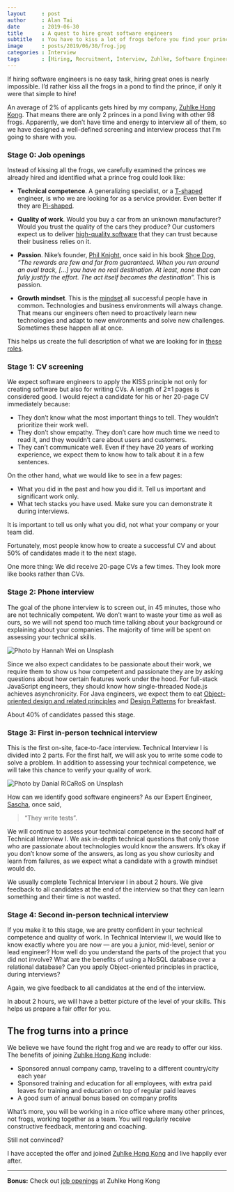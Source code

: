 ```yaml
---
layout     : post
author     : Alan Tai
date       : 2019-06-30
title      : A quest to hire great software engineers
subtitle   : You have to kiss a lot of frogs before you find your prince
image      : posts/2019/06/30/frog.jpg
categories : Interview
tags       : [Hiring, Recruitment, Interview, Zuhlke, Software Engineer]
---
```

If hiring software engineers is no easy task, hiring great ones is nearly impossible. I’d rather kiss all the frogs in a pond to find the prince, if only it were that simple to hire!

An average of 2% of applicants gets hired by my company, [Zuhlke Hong Kong](https://www.glassdoor.com.hk/Reviews/Z%C3%BChlke-Reviews-E451902.htm). That means there are only 2 princes in a pond living with other 98 frogs. Apparently, we don’t have time and energy to interview all of them, so we have designed a well-defined screening and interview process that I’m going to share with you.

### Stage 0: Job openings

Instead of kissing all the frogs, we carefully examined the princes we already hired and identified what a prince frog could look like:

* **Technical competence**. A generalizing specialist, or a [T-shaped](https://en.m.wikipedia.org/wiki/T-shaped_skills) engineer, is who we are looking for as a service provider. Even better if they are [Pi-shaped](https://www.solutionsiq.com/learning/blog-post/the-life-of-pi-moving-beyond-t-shaped-skills-for-agile-teams/).

* **Quality of work**. Would you buy a car from an unknown manufacturer? Would you trust the quality of the cars they produce? Our customers expect us to deliver [high-quality software](https://iso25000.com/index.php/en/iso-25000-standards/iso-25010) that they can trust because their business relies on it.

* **Passion**. Nike’s founder, [Phil Knight](https://en.wikipedia.org/wiki/Phil_Knight), once said in his book [Shoe Dog](https://www.amazon.com/Shoe-Dog-Memoir-Creator-Nike-ebook/dp/B0176M1A44), *“The rewards are few and far from guaranteed. When you run around an oval track, […] you have no real destination. At least, none that can fully justify the effort. The act itself becomes the destination”.* This is passion.

* **Growth mindset**. This is the [mindset](https://www.amazon.com/Mindset-Psychology-Carol-S-Dweck/dp/0345472322) all successful people have in common. Technologies and business environments will always change. That means our engineers often need to proactively learn new technologies and adapt to new environments and solve new challenges. Sometimes these happen all at once.

This helps us create the full description of what we are looking for in [these roles](https://www.zuehlke-careers.com/jc?sid=7&cspid=43&hash=-378814260).

### Stage 1: CV screening

We expect software engineers to apply the KISS principle not only for creating software but also for writing CVs. A length of 2±1 pages is considered good. I would reject a candidate for his or her 20-page CV immediately because:

* They don’t know what the most important things to tell. They wouldn’t prioritize their work well.
* They don’t show empathy. They don’t care how much time we need to read it, and they wouldn’t care about users and customers.
* They can’t communicate well. Even if they have 20 years of working experience, we expect them to know how to talk about it in a few sentences.

On the other hand, what we would like to see in a few pages:

* What you did in the past and how you did it. Tell us important and significant work only.
* What tech stacks you have used. Make sure you can demonstrate it during interviews.

It is important to tell us only what you did, not what your company or your team did.

Fortunately, most people know how to create a successful CV and about 50% of candidates made it to the next stage.

One more thing: We did receive 20-page CVs a few times. They look more like books rather than CVs.

### Stage 2: Phone interview

The goal of the phone interview is to screen out, in 45 minutes, those who are not technically competent. We don’t want to waste your time as well as ours, so we will not spend too much time talking about your background or explaining about your companies. The majority of time will be spent on assessing your technical skills.

![Photo by Hannah Wei on Unsplash](https://images.unsplash.com/photo-1460794418188-1bb7dba2720d?ixlib=rb-1.2.1&auto=format&fit=crop&w=1024&q=85)

Since we also expect candidates to be passionate about their work, we require them to show us how competent and passionate they are by asking questions about how certain features work under the hood. For full-stack JavaScript engineers, they should know how single-threaded Node.js achieves asynchronicity. For Java engineers, we expect them to eat [Object-oriented design and related principles](https://en.wikipedia.org/wiki/Object-oriented_design) and [Design Patterns](https://en.wikipedia.org/wiki/Design_Patterns) for breakfast.

About 40% of candidates passed this stage.

### Stage 3: First in-person technical interview

This is the first on-site, face-to-face interview. Technical Interview I is divided into 2 parts. For the first half, we will ask you to write some code to solve a problem. In addition to assessing your technical competence, we will take this chance to verify your quality of work.

![Photo by Danial RiCaRoS on Unsplash](https://images.unsplash.com/photo-1534665482403-a909d0d97c67?ixlib=rb-1.2.1&ixid=eyJhcHBfaWQiOjEyMDd9&auto=format&fit=crop&w=1024&q=85)

How can we identify good software engineers? As our Expert Engineer, [Sascha](https://www.linkedin.com/in/saschaeglau/), once said,

> “They write tests”.

We will continue to assess your technical competence in the second half of Technical Interview I. We ask in-depth technical questions that only those who are passionate about technologies would know the answers. It’s okay if you don’t know some of the answers, as long as you show curiosity and learn from failures, as we expect what a candidate with a growth mindset would do.

We usually complete Technical Interview I in about 2 hours. We give feedback to all candidates at the end of the interview so that they can learn something and their time is not wasted.

### Stage 4: Second in-person technical interview

If you make it to this stage, we are pretty confident in your technical competence and quality of work. In Technical Interview II, we would like to know exactly where you are now — are you a junior, mid-level, senior or lead engineer? How well do you understand the parts of the project that you did not involve? What are the benefits of using a NoSQL database over a relational database? Can you apply Object-oriented principles in practice, during interviews?

Again, we give feedback to all candidates at the end of the interview.

In about 2 hours, we will have a better picture of the level of your skills. This helps us prepare a fair offer for you.

## The frog turns into a prince

We believe we have found the right frog and we are ready to offer our kiss. The benefits of joining [Zuhlke Hong Kong](https://www.glassdoor.com.hk/Reviews/Z%C3%BChlke-Reviews-E451902.htm) include:

* Sponsored annual company camp, traveling to a different country/city each year
* Sponsored training and education for all employees, with extra paid leaves for training and education on top of regular paid leaves
* A good sum of annual bonus based on company profits

What’s more, you will be working in a nice office where many other princes, not frogs, working together as a team. You will regularly receive constructive feedback, mentoring and coaching.

Still not convinced?

I have accepted the offer and joined [Zuhlke Hong Kong](https://www.glassdoor.com.hk/Reviews/Z%C3%BChlke-Reviews-E451902.htm) and live happily ever after.

***

**Bonus:** Check out [job openings](https://www.zuehlke-careers.com/cs?sid=7&cspid=39&hash=-1437062404) at Zuhlke Hong Kong
